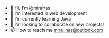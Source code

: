 - 👋 Hi, I’m @mirahas
- 👀 I’m interested in web development 
- 🌱 I’m currently learning Java
- 💞️ I’m looking to collaborate on new projects!
- 📫 How to reach me mira_has@outlook.com

<!---
mirahas/mirahas is a ✨ special ✨ repository because its `README.md` (this file) appears on your GitHub profile.
You can click the Preview link to take a look at your changes.
--->
